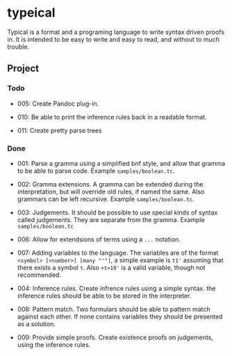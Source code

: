 # typeical

Typical is a format and a programing language to write syntax driven
proofs in. It is intended to be easy to write and easy to read, and
without to much trouble. 


## Project

### Todo

-   005: Create Pandoc plug-in.

-   010: Be able to print the inference rules back in a readable format.

-   011: Create pretty parse trees 

### Done

-   001: Parse a gramma using a simplified bnf style, and allow that
    gramma to be able to parse code. Example `samples/boolean.tc`.

-   002: Gramma extensions. A gramma can be extended during the
    interpretation, but will override old rules, if named the same.
    Also grammars can be left recursive.
    Example `samples/boolean.tc`.

-   003: Judgements. It should be possible to use special kinds of
    syntax called judgements. They are separate from the gramma. Example
    `samples/boolean.tc`

-   006: Allow for extendsions of terms using a `...` notation.

-   007: Adding variables to the language. The variables are of the
    format `<symbol> [<number>] [many "'"]`, a simple example is `t1'`
    assuming that there exists a symbol `t`. Also `<t>10'` is a valid 
    variable, though not recommended.

-   004: Inference rules. Create infrence rules using a simple syntax.
    the inference rules should be able to be stored in the interpreter.

-   008: Pattern match. Two formulars should be able to pattern match
    against each other. If none contains variables they should be
    presented as a solution.

-   009: Provide simple proofs. Create existence proofs on judgements, 
    using the inference rules. 
